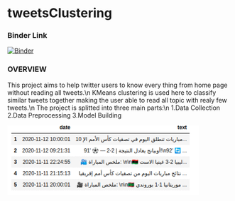 # tweetsClustering

### Binder Link
[![Binder](https://mybinder.org/badge_logo.svg)](https://mybinder.org/v2/gh/abdellatifThabet/tweetsClustering/main)


### OVERVIEW

This project aims to help twitter users to know every thing from home page without reading all tweets.\n
KMeans clustering is used here to classify similar tweets together making the user able to read all topic with realy few tweets.\n
The project is splitted into three main parts:\n
1.Data Collection
2.Data Preprocessing
3.Model Building

![alt-text](https://github.com/abdellatifThabet/tweetsClustering/blob/main/ezgif.com-gif-maker.gif)
